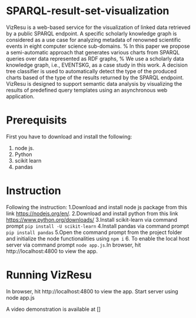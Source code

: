 # SPARQL-result-set-visualization
VizResu is a web-based service for the visualization of linked data retrieved by a public SPARQL endpoint.
A specific scholarly knowledge graph is considered as a use case for analyzing metadata of renowned scientific events in eight computer science sub-domains.
% In this paper we propose a semi-automatic approach that generates various charts from SPARQL queries over data represented as RDF graphs,
% We use a scholarly data knowledge graph, i.e., EVENTSKG, as a case study in this work.
A decision tree classifier is used to automatically detect the type of the produced charts based of the type of the results returned by the SPARQL endpoint.
VizResu is designed to support semantic data analysis by visualizing the results of predefined query templates using an asynchronous web application.
# Prerequisits
First you have to download and install the following:
1. node js.
2. Python
3. scikit learn 
4. pandas

# Instruction
Following the instruction:
1.Download and install node js package from this link https://nodejs.org/en/.
2.Download and install python from this link https://www.python.org/downloads/
3.Install scikit-learn via command prompt
  `pip install -U scikit-learn`
4.Install pandas via command prompt
  `pip install pandas`
5.Open the command prompt from the project folder and initialize the node functionalities using
  `npm i`
6. To enable the local host server via command prompt `node app.js`.In browser, hit http://localhost:4800 to view the app. 

# Running VizResu

In browser, hit http://localhost:4800 to view the app.
Start server using node app.js

A video demonstration is available at []
